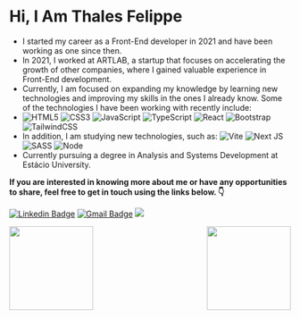 # Hi, I Am Thales Felippe

- I started my career as a Front-End developer in 2021 and have been working as one since then.
- In 2021, I worked at ARTLAB, a startup that focuses on accelerating the growth of other companies, where I gained valuable experience in Front-End development.
- Currently, I am focused on expanding my knowledge by learning new technologies and improving my skills in the ones I already know. Some of the technologies I have been working with recently include:
- ![HTML5](https://img.shields.io/badge/-HTML5-E34F26?style=flat-square&logo=html5&logoColor=white) ![CSS3](https://img.shields.io/badge/-CSS3-549FDE?style=flat-square&logo=css3&logoColor=white)  ![JavaScript](https://img.shields.io/badge/-JavaScript-F7B93E?style=flat-square&logo=javascript&logoColor=fff) ![TypeScript](https://img.shields.io/badge/typescript-%23007ACC.svg?style=flat-square&logo=typescript&logoColor=white) ![React](https://img.shields.io/badge/react-%2320232a.svg?style=flat-square&logo=react&logoColor=%2361DAFB) ![Bootstrap](https://img.shields.io/badge/-Bootstrap-563D7C?style=flat-square&logo=bootstrap&logoColor=white) ![TailwindCSS](https://img.shields.io/badge/tailwindcss-%2338B2AC.svg?style=flat-square&logo=tailwind-css&logoColor=white)    
-  In addition, I am studying new technologies, such as:
![Vite](https://img.shields.io/badge/vite-%23646CFF.svg?style=flat-square&logo=vite&logoColor=white) ![Next JS](https://img.shields.io/badge/Next-white?style=flat-square&logo=next.js&logoColor=black) ![SASS](https://img.shields.io/badge/SASS-hotpink.svg?style=flat-square&logo=SASS&logoColor=white) ![Node](https://img.shields.io/badge/Node.js-43853D?style=flat-square&logo=node.js&logoColor=white)
- Currently pursuing a degree in Analysis and Systems Development at Estácio University.


**If you are interested in knowing more about me or have any opportunities to share, feel free to get in touch using the links below. 👇**

[![Linkedin Badge](https://img.shields.io/badge/-Thales%20Felippe-42b883?style=flat-square&logo=Linkedin&logoColor=white&link=https://www.linkedin.com/in/thales-felippe-9205761bb/)](https://www.linkedin.com/in/thales-felippe-9205761bb/) [![Gmail Badge](https://img.shields.io/badge/-thales.dev.flp@gmail.com-42b883?style=flat-square&logo=Gmail&logoColor=white&link=mailto:thales.dev.flp@gmail.com)](mailto:thales.dev.flp@gmail.com) ![](https://komarev.com/ghpvc/?username=thalesfelippe&color=42b883)

<a href="https://github.com/thalesfelippe">

<img align="left" height="150em" src="https://github-readme-stats.vercel.app/api?username=thalesfelippe&show_icons=true&theme=gotham&include_all_commits=true&count_private=true"/>

<img align="right" height="150em" src="https://github-readme-stats.vercel.app/api/top-langs/?username=thalesfelippe&layout=compact&langs_count=7&theme=gotham"/>
